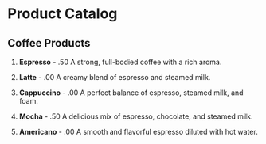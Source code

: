 # Product Catalog

## Coffee Products

1. **Espresso** - .50
   A strong, full-bodied coffee with a rich aroma.

2. **Latte** - .00
   A creamy blend of espresso and steamed milk.

3. **Cappuccino** - .00
   A perfect balance of espresso, steamed milk, and foam.

4. **Mocha** - .50
   A delicious mix of espresso, chocolate, and steamed milk.

5. **Americano** - .00
   A smooth and flavorful espresso diluted with hot water.

